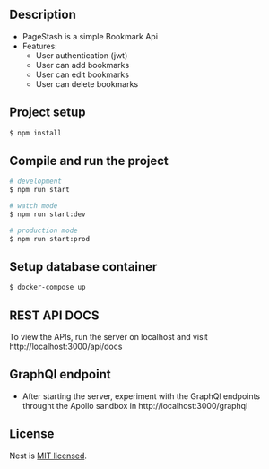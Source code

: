 ## Description

- PageStash is a simple Bookmark Api
- Features:
  - User authentication (jwt)
  - User can add bookmarks
  - User can edit bookmarks
  - User can delete bookmarks

## Project setup

```bash
$ npm install
```

## Compile and run the project

```bash
# development
$ npm run start

# watch mode
$ npm run start:dev

# production mode
$ npm run start:prod
```

## Setup database container

```bash
$ docker-compose up
```

## REST API DOCS
To view the APIs, run the server on localhost and visit http://localhost:3000/api/docs

## GraphQl endpoint
- After starting the server, experiment with the GraphQl endpoints throught the Apollo sandbox in http://localhost:3000/graphql

## License

Nest is [MIT licensed](https://github.com/nestjs/nest/blob/master/LICENSE).
